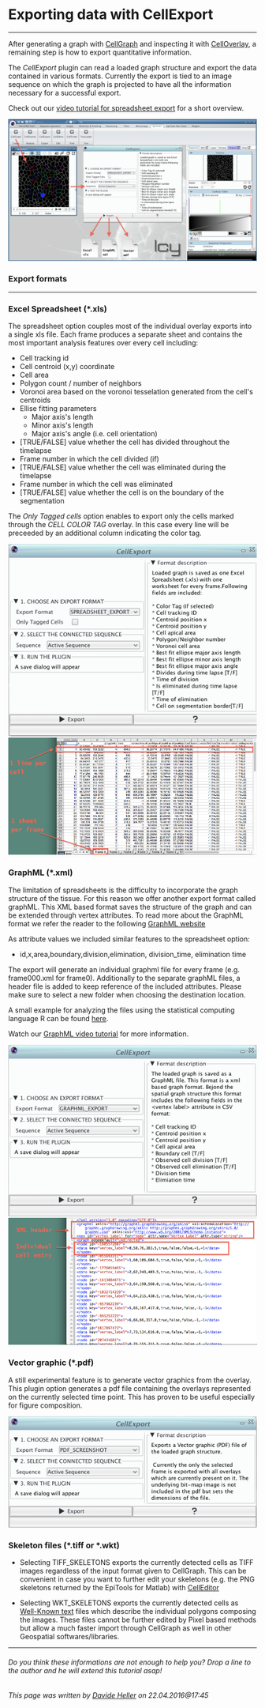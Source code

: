 # Exporting data with CellExport
---------------------------------------

After generating a graph with [CellGraph](../02_CellGraph) and inspecting it with [CellOverlay](../01_CellOverlay), a remaining step is how to export quantitative information. 

The *CellExport* plugin can read a loaded graph structure and export the data contained in various formats. Currently the export is tied to an image sequence on which the graph is projected to have all the information necessary for a successful export.

Check out our [video tutorial for spreadsheet export](https://www.dropbox.com/s/y7o47iniq6g7s3w/11_CellExport_Spreadsheet.mov?dl=0) for a short overview.

![Export an overlay](../../Images/icy/CellExport/overview.png)
	

### Export formats
--- 

### Excel Spreadsheet (*.xls)

The spreadsheet option couples most of the individual overlay exports into a single xls file. Each frame produces a separate sheet and contains the most important analysis features over every cell including:

* Cell tracking id
* Cell centroid (x,y) coordinate
* Cell area
* Polygon count / number of neighbors
* Voronoi area based on the voronoi tesselation generated from the cell's centroids
* Ellise fitting parameters
	* Major axis's length
	* Minor axis's length
	* Major axis's angle (i.e. cell orientation) 
* [TRUE/FALSE] value whether the cell has divided throughout the timelapse
* Frame number in which the cell divided (if)
* [TRUE/FALSE] value whether the cell was eliminated during the timelapse
* Frame number in which the cell was eliminated
* [TRUE/FALSE] value whether the cell is on the boundary of the segmentation

The _Only Tagged cells_ option enables to export only the cells marked through the _CELL COLOR TAG_ overlay. In this case every line will be preceeded by an additional column indicating the color tag. 

![Export an overlay](../../Images/icy/CellExport/excel.png)
![Export an overlay](../../Images/icy/CellExport/excel_file.png)

### GraphML (*.xml)

The limitation of spreadsheets is the difficulty to incorporate the graph structure of the tissue. For this reason we offer another export format called graphML. This XML based format saves the structure of the graph and can be extended through vertex attributes. To read more about the GraphML format we refer the reader to the following [GraphML website](http://graphml.graphdrawing.org) 

As attribute values we included similar features to the spreadsheet option:

* id,x,area,boundary,division,elimination, division_time, elimination time

The export will generate an individual graphml file for every frame (e.g. frame000.xml for frame0). Additionally to the separate graphML files, a header file is added to keep reference of the included attributes. Please make sure to select a new folder when choosing the destination location.

A small example for analyzing the files using the statistical computing language R can be found [here](http://imls-bg-arthemis.uzh.ch/epitools/files/samples/GraphML_example.zip).

Watch our [GraphML video tutorial](https://www.dropbox.com/s/m1mg7s03whhatn9/11_CellExport_GraphML.mov?dl=0) for more information.

![Export an overlay](../../Images/icy/CellExport/graphml.png)
![Export an overlay](../../Images/icy/CellExport/graphml_file.png)

### Vector graphic (*.pdf)

A still experimental feature is to generate vector graphics from the overlay. This plugin option generates a pdf file containing the overlays represented on the currently selected time point. This has proven to be useful especially for figure composition.

![Export an overlay](../../Images/icy/CellExport/vector.png)


### Skeleton files (\*.tiff or \*.wkt)

* Selecting TIFF_SKELETONS exports the currently detected cells as TIFF images regardless of the input format given to CellGraph. This can be convenient in case you want to further edit your skeletons (e.g. the PNG skeletons returned by the EpiTools for Matlab) with [CellEditor](../04_CellEditor)

* Selecting WKT_SKELETONS exports the currently detected cells as [Well-Known text](https://en.wikipedia.org/wiki/Well-known_text) files which describe the individual polygons composing the images. These files cannot be further edited by Pixel based methods but allow a much faster import through CellGraph as well in other Geospatial softwares/libraries.

---------------------------------------

######  Do you think these informations are not enough to help you? Drop a line to the author and he will extend this tutorial asap!

###### This page was written by [Davide Heller](mailto:davide.heller@imls.uzh.ch) on 22.04.2016@17:45


<script type="text/javascript" src="http://imls-bg-jira.uzh.ch:8080/s/dec35b3786a7548dc4b26192f22b864e-T/en_USbjk9py/64014/4/1.4.24/_/download/batch/com.atlassian.jira.collector.plugin.jira-issue-collector-plugin:issuecollector/com.atlassian.jira.collector.plugin.jira-issue-collector-plugin:issuecollector.js?locale=en-US&collectorId=dab092eb"></script>

<script>
  (function(i,s,o,g,r,a,m){i['GoogleAnalyticsObject']=r;i[r]=i[r]||function(){
  (i[r].q=i[r].q||[]).push(arguments)},i[r].l=1*new Date();a=s.createElement(o),
  m=s.getElementsByTagName(o)[0];a.async=1;a.src=g;m.parentNode.insertBefore(a,m)
  })(window,document,'script','//www.google-analytics.com/analytics.js','ga');

  ga('create', 'UA-55332946-1', 'auto');
  ga('send', 'pageview');

</script>